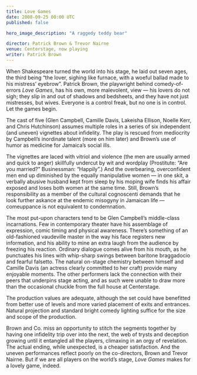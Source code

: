 ```yaml
---
title: Love Games
date: 2008-09-25 00:00 UTC
published: false

hero_image_description: "A raggedy teddy bear"

director: Patrick Brown & Trevor Nairne
venue: Centerstage, now playing
writer: Patrick Brown
---
```


When Shakespeare turned the world into his stage, he laid out seven ages, the
third being “the lover, sighing like furnace, with a woeful ballad made to his
mistress’ eyebrow”. Patrick Brown, the playwright behind comedy-of-errors _Love
Games_, has his own, more malevolent, view — his lovers do not sigh; they slip
in and out of shadows and bedsheets, and they have not just mistresses, but
wives. Everyone is a control freak, but no one is in control. Let the games
begin.

The cast of five (Glen Campbell, Camille Davis, Lakeisha Ellison, Noelle Kerr,
and Chris Hutchinson) assumes multiple roles in a series of six independent (and
uneven) vignettes about infidelity. The play is rescued from mediocrity by
Campbell’s inordinate talent (more on him later) and Brown’s use of humor as
medicine for Jamaica’s social ills.

The vignettes are laced with vitriol and violence (the men are usually armed and
quick to anger) skillfully undercut by wit and wordplay (Prostitute: “Are you
married?” Businessman: “Happily”.) And the overbearing, overconfident men end up
diminished by the equally manipulative women — in one skit, a verbally abusive
husband kept from sleep by his moping wife finds his affair exposed and loses
both women at the same time. Still, Brown’s responsibility as a member of the
cultural cognoscenti demands that he look further askance at the endemic
misogyny in Jamaican life — comeuppance is not equivalent to condemnation.

The most put-upon characters tend to be Glen Campbell’s middle-class
incarnations. Few in contemporary theater have his assemblage of expression,
comic timing and physical awareness. There’s something of an old-fashioned
vaudeville master in the way his face registers new information, and his ability
to mine an extra laugh from the audience by freezing his reaction. Ordinary
dialogue comes alive from his mouth, as he punctuates his lines with whip-sharp
swings between baritone braggadocio and fearful falsetto. The natural on-stage
chemistry between himself and Camille Davis (an actress clearly committed to her
craft) provide many enjoyable moments. The other performers lack the connection
with their peers that underpins stage acting, and as such were unable to draw
more than the occasional chuckle from the full house at Centerstage.

The production values are adequate, although the set could have benefitted from
better use of levels and more varied placement of exits and entrances. Natural
projection and standard bright comedy lighting suffice for the size and scope of
the production.

Brown and Co. miss an opportunity to stitch the segments together by having one
infidelity trip over into the next, the web of trysts and deception growing
until it entangled all the players, climaxing in an orgy of revelation. The
actual ending, while unexpected, is a cheaper satisfaction. And the uneven
performances reflect poorly on the co-directors, Brown and Trevor Nairne. But if
we are all players on the world’s stage, _Love Games_ makes for a lovely game,
indeed.
